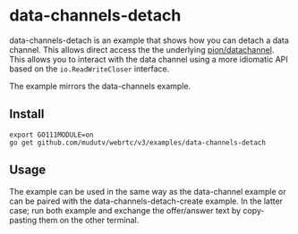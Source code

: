 # data-channels-detach
data-channels-detach is an example that shows how you can detach a data channel. This allows direct access the the underlying [pion/datachannel](https://github.com/mudutv/datachannel). This allows you to interact with the data channel using a more idiomatic API based on the `io.ReadWriteCloser` interface.

The example mirrors the data-channels example.

## Install
```
export GO111MODULE=on
go get github.com/mudutv/webrtc/v3/examples/data-channels-detach
```

## Usage
The example can be used in the same way as the data-channel example or can be paired with the data-channels-detach-create example. In the latter case; run both example and exchange the offer/answer text by copy-pasting them on the other terminal.
